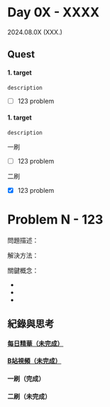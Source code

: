 # Day 0X - XXXX
2024.08.0X (XXX.)

## Quest
#### 1. target
```
description
```

- [ ] 123 problem

#### 1. target
```
description
```
一刷
- [ ] 123 problem

二刷
- [x] 123 problem

# Problem N - 123

問題描述：

解決方法：

關鍵概念：

- 
- 
- 

## 紀錄與思考

#### [每日精華（未完成）](<>)

#### [B站視頻（未完成）](<>)

#### 一刷（完成）

#### 二刷（未完成）
